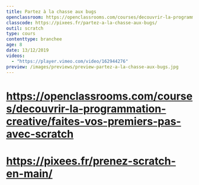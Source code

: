 ```yaml
---
title: Partez à la chasse aux bugs
openclassroom: https://openclassrooms.com/courses/decouvrir-la-programmation-creative/partez-a-la-chasse-aux-bugs
classcode: https://pixees.fr/partez-a-la-chasse-aux-bugs/
outil: scratch
type: cours
contenttype: branchee
age: 8
date: 13/12/2019
videos: 
  - "https://player.vimeo.com/video/162944276"
preview: /images/previews/preview-partez-a-la-chasse-aux-bugs.jpg
---
```

# https://openclassrooms.com/courses/decouvrir-la-programmation-creative/faites-vos-premiers-pas-avec-scratch
# https://pixees.fr/prenez-scratch-en-main/